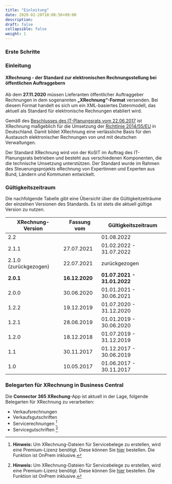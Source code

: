 ```yaml
---
title: "Einleitung"
date: 2020-02-28T10:08:56+09:00
description: 
draft: false
collapsible: false
weight: 1
---
```

### Erste Schritte

### Einleitung

#### XRechnung - der Standard zur elektronischen Rechnungsstellung bei öffentlichen Auftraggebern

Ab dem **27.11.2020** müssen Lieferanten öffentlicher Auftraggeber Rechnungen in dem sogenannten **„XRechnung“-Format** versenden. Bei diesem Format handelt es sich um ein XML-basiertes Datenmodell, das aktuell als Standard für elektronische Rechnungen etabliert wird.

Gemäß des [Beschlusses des IT-Planungsrats vom 22.06.2017](https://www.it-planungsrat.de/SharedDocs/Sitzungen/DE/2017/Sitzung_23.html?pos=3) ist XRechnung maßgeblich für die Umsetzung der [Richtlinie 2014/55/EU](https://eur-lex.europa.eu/legal-content/DE/ALL/?uri=CELEX%3A32014L0055) in Deutschland. Damit bildet XRechnung eine verlässliche Basis für den Austausch elektronischer Rechnungen von und mit deutschen Verwaltungen.

Der Standard XRechnung wird von der KoSIT im Auftrag des IT-Planungsrats betrieben und besteht aus verschiedenen Komponenten, die die technische Umsetzung unterstützen. Der Standard wurde im Rahmen des Steuerungsprojekts eRechnung von Expertinnen und Experten aus Bund, Ländern und Kommunen entwickelt.

### Gültigkeitszeitraum

Die nachfolgende Tabelle gibt eine Übersicht über die Gültigkeitzeiträume der einzelnen Versionen des Standards. Es ist stets die aktuell gültige Version zu nutzen.

| XRechnung-Version | Fassung vom     | Gültigkeitszeitraum         |
|-------------------|-----------------|-----------------------------|
| 2.2               |                 | 01.08.2022                  |
| 2.1.1             | 27.07.2021      | 01.02.2022 - 31.07.2022     |
| 2.1.0<br>(zurückgezogen) | 22.07.2021   | zurückgezogen           |
|**2.0.1**          | **16.12.2020**  | **01.07.2021 - 31.01.2022** |
| 2.0.0             | 30.06.2020      | 01.01.2021 - 30.06.2021     |
| 1.2.2             | 19.12.2019      | 01.07.2020 - 31.12.2020     |
| 1.2.1             | 28.06.2019      | 01.01.2019 - 30.06.2020     |
| 1.2.0             | 18.12.2018      | 01.07.2019 - 31.12.2019     |
| 1.1               | 30.11.2017      | 01.12.2017 - 30.06.2019     |
| 1.0               | 10.05.2017      | 01.06.2017 - 30.11.2017     |


### Belegarten für XRechnung in Business Central

Die **Connector 365 XRechung**-App ist aktuell in der Lage, folgende Belegarten für XRechnung zu verarbeiten:
 - Verkaufsrechnungen
 - Verkaufsgutschriften
 - Servicerechnungen [^*]
 - Servicegutschriften [^*]

 [^*]: **Hinweis:** Um XRechnung-Dateien für Servicebelege zu erstellen, wird eine Premium-Lizenz benötigt. 
 Diese können Sie [hier](https://forms.office.com/r/6sXf5yVgai) bestellen. Die Funktion ist OnPrem inklusive.
